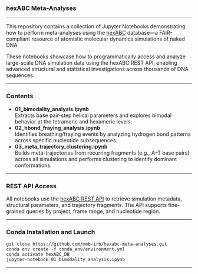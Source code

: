 ### hexABC Meta-Analyses

***

This repository contains a collection of Jupyter Notebooks demonstrating how to perform meta-analyses using the [hexABC](https://mmb.irbbarcelona.org/webdev3/hexABC) database—a FAIR-compliant resource of atomistic molecular dynamics simulations of naked DNA.

These notebooks showcase how to programmatically access and analyze large-scale DNA simulation data using the hexABC REST API, enabling advanced structural and statistical investigations across thousands of DNA sequences.

***

### Contents

  - **01_bimodality_analysis.ipynb**  
    Extracts base pair-step helical parameters and explores bimodal behavior at the tetrameric and hexameric levels.
  - **02_hbond_fraying_analysis.ipynb**  
    Identifies breathing/fraying events by analyzing hydrogen bond patterns across specific nucleotide subsequences.
  - **03_meta_trajectory_clustering.ipynb**  
    Builds meta-trajectories from recurring fragments (e.g., A–T base pairs) across all simulations and performs clustering to identify dominant conformations.

***

### REST API Access

All notebooks use the [hexABC REST API](https://mmb.irbbarcelona.org/webdev3/hexABC/rest) to retrieve simulation metadata, structural parameters, and trajectory fragments. The API supports fine-grained queries by project, frame range, and nucleotide region.

***

### Conda Installation and Launch

```console
git clone https://github.com/mmb-irb/hexabc-meta-analyses.git
conda env create -f conda_env/environment.yml
conda activate hexABC_DB
jupyter-notebook 01_bimodality_analysis.ipynb
```

***
